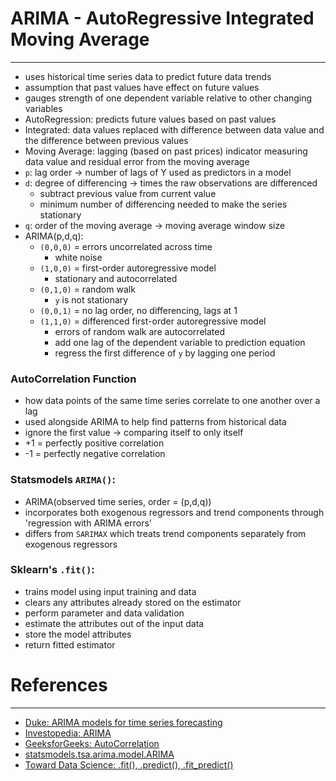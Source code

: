 # ARIMA - AutoRegressive Integrated Moving Average 
---
- uses historical time series data to predict future data trends 
- assumption that past values have effect on future values 
- gauges strength of one dependent variable relative to other changing variables 
- AutoRegression: predicts future values based on past values 
- Integrated: data values replaced with difference between data value and the difference between previous values 
- Moving Average: lagging (based on past prices) indicator measuring data value and residual error from the moving average
- `p`: lag order -> number of lags of Y used as predictors in a model
- `d`: degree of differencing -> times the raw observations are differenced 
    - subtract previous value from current value 
    - minimum number of differencing needed to make the series stationary 
- `q`: order of the moving average -> moving average window size
- ARIMA(p,d,q):
    - `(0,0,0)` = errors uncorrelated across time
        - white noise
    - `(1,0,0)` = first-order autoregressive model 
        - stationary and autocorrelated
    - `(0,1,0)` = random walk
        - `y` is not stationary 
    - `(0,0,1)` = no lag order, no differencing, lags at 1  
    - `(1,1,0)` = differenced first-order autoregressive model
        - errors of random walk are autocorrelated 
        - add one lag of the dependent variable to prediction equation 
        - regress the first difference of `y` by lagging one period
        
        
### AutoCorrelation Function
- how data points of the same time series correlate to one another over a lag
- used alongside ARIMA to help find patterns from historical data
- ignore the first value -> comparing itself to only itself 
- +1 = perfectly positive correlation 
- -1 = perfectly negative correlation 
    
    
### Statsmodels `ARIMA()`:
- ARIMA(observed time series, order = (p,d,q))
- incorporates both exogenous regressors and trend components through 'regression with ARIMA errors'
- differs from `SARIMAX` which treats trend components separately from exogenous regressors 
    
    
### Sklearn's `.fit()`:
- trains model using input training and data 
- clears any attributes already stored on the estimator 
- perform parameter and data validation 
- estimate the attributes out of the input data 
- store the model attributes 
- return fitted estimator 



# References
--- 
- [Duke: ARIMA models for time series forecasting](https://people.duke.edu/~rnau/411arim.htm)
- [Investopedia: ARIMA](https://www.investopedia.com/terms/a/autoregressive-integrated-moving-average-arima.asp)
- [GeeksforGeeks: AutoCorrelation](https://www.geeksforgeeks.org/autocorrelation/)
- [statsmodels.tsa.arima.model.ARIMA](https://www.statsmodels.org/stable/generated/statsmodels.tsa.arima.model.ARIMA.html)
- [Toward Data Science: .fit(), .predict(), .fit_predict()](https://towardsdatascience.com/fit-vs-predict-vs-fit-predict-in-python-scikit-learn-f15a34a8d39f)